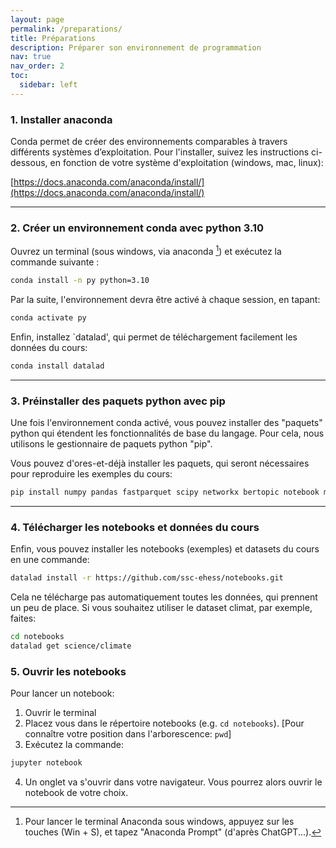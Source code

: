 ```yaml
---
layout: page
permalink: /preparations/
title: Préparations
description: Préparer son environnement de programmation
nav: true
nav_order: 2
toc:
  sidebar: left
---
```



### 1. Installer anaconda

Conda permet de créer des environnements comparables à travers différents systèmes d’exploitation.
Pour l'installer, suivez les instructions ci-dessous, en fonction de votre système d'exploitation (windows, mac, linux):

[https://docs.anaconda.com/anaconda/install/](https://docs.anaconda.com/anaconda/install/)

---

### 2. Créer un environnement conda avec python 3.10

Ouvrez un terminal (sous windows, via anaconda [^1]) et exécutez la commande suivante :

```bash
conda install -n py python=3.10
```

Par la suite, l'environnement devra être activé à chaque session, en tapant:

```bash
conda activate py
```

Enfin, installez `datalad', qui permet de téléchargement facilement les données du cours:

```bash
conda install datalad
```

[^1]: Pour lancer le terminal Anaconda sous windows, appuyez sur les touches (Win + S), et tapez "Anaconda Prompt" (d'après ChatGPT...).

---

### 3. Préinstaller des paquets python avec pip

Une fois l'environnement conda activé, vous pouvez installer des "paquets" python qui étendent les fonctionnalités de base du langage. Pour cela, nous utilisons le gestionnaire de paquets python "pip".

Vous pouvez d'ores-et-déjà installer les paquets, qui seront nécessaires pour reproduire les exemples du cours:

```bash
pip install numpy pandas fastparquet scipy networkx bertopic notebook matplotlib datalad
```

---

### 4. Télécharger les notebooks et données du cours

Enfin, vous pouvez installer les notebooks (exemples) et datasets du cours en une commande:

```bash
datalad install -r https://github.com/ssc-ehess/notebooks.git
```

Cela ne télécharge pas automatiquement toutes les données, qui prennent un peu de place. Si vous souhaitez utiliser le dataset climat, par exemple, faites:

```bash
cd notebooks
datalad get science/climate
```

### 5. Ouvrir les notebooks

Pour lancer un notebook:

1. Ouvrir le terminal
2. Placez vous dans le répertoire notebooks (e.g. `cd notebooks`). [Pour connaître votre position dans l'arborescence: `pwd`]
3. Exécutez la commande:

```bash
jupyter notebook
```
4. Un onglet va s'ouvrir dans votre navigateur. Vous pourrez alors ouvrir le notebook de votre choix.
